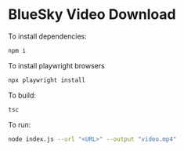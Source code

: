 # BlueSky Video Download

To install dependencies:

```bash
npm i
```

To install playwright browsers

```bash
npx playwright install
```

To build:

```bash
tsc
```

To run:

```bash
node index.js --url "<URL>" --output "video.mp4"
```
